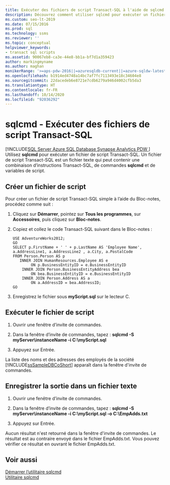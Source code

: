 ```yaml
---
title: Exécuter des fichiers de script Transact-SQL à l'aide de sqlcmd
description: Découvrez comment utiliser sqlcmd pour exécuter un fichier de script Transact-SQL. Ce fichier peut contenir des instructions Transact-SQL, des commandes sqlcmd et des variables de script.
ms.custom: seo-lt-2019
ms.date: 07/15/2016
ms.prod: sql
ms.technology: ssms
ms.reviewer: ''
ms.topic: conceptual
helpviewer_keywords:
- transact sql scripts
ms.assetid: 90067eb8-ca3e-44e8-bb1a-bf7d1a359423
author: markingmyname
ms.author: maghan
monikerRange: '>=aps-pdw-2016||=azuresqldb-current||=azure-sqldw-latest||>=sql-server-2016||=sqlallproducts-allversions||>=sql-server-linux-2017||=azuresqldb-mi-current'
ms.openlocfilehash: b1914ed4748a14bc7af7fc7113493e18c34604e8
ms.sourcegitcommit: 22dacedeb6e8721e7cdb6279a946d4002cfb5da3
ms.translationtype: HT
ms.contentlocale: fr-FR
ms.lasthandoff: 10/14/2020
ms.locfileid: "92036292"
---
```

# <a name="sqlcmd---run-transact-sql-script-files"></a>sqlcmd - Exécuter des fichiers de script Transact-SQL
[!INCLUDE[SQL Server Azure SQL Database Synapse Analytics PDW ](../../includes/applies-to-version/sql-asdb-asdbmi-asa-pdw.md)]
 Utilisez **sqlcmd** pour exécuter un fichier de script Transact-SQL. Un fichier de script Transact-SQL est un fichier texte qui peut contenir une combinaison d’instructions Transact-SQL, de commandes **sqlcmd** et de variables de script.  

## <a name="create-a-script-file"></a>Créer un fichier de script  
 Pour créer un fichier de script Transact-SQL simple à l’aide du Bloc-notes, procédez comme suit :  
  
1.  Cliquez sur **Démarrer**, pointez sur **Tous les programmes**, sur **Accessoires**, puis cliquez sur **Bloc-notes**.  
  
2.  Copiez et collez le code Transact-SQL suivant dans le Bloc-notes :  
  
    ```  
    USE AdventureWorks2012;  
    GO  
    SELECT p.FirstName + ' ' + p.LastName AS 'Employee Name',  
    a.AddressLine1, a.AddressLine2 , a.City, a.PostalCode   
    FROM Person.Person AS p   
       INNER JOIN HumanResources.Employee AS e   
            ON p.BusinessEntityID = e.BusinessEntityID  
        INNER JOIN Person.BusinessEntityAddress bea   
            ON bea.BusinessEntityID = e.BusinessEntityID  
        INNER JOIN Person.Address AS a   
            ON a.AddressID = bea.AddressID;  
    GO  
    ```  
  
3.  Enregistrez le fichier sous **myScript.sql** sur le lecteur C.  
  
## <a name="run-the-script-file"></a>Exécuter le fichier de script  
  
1.  Ouvrir une fenêtre d’invite de commandes.  
  
2.  Dans la fenêtre d’invite de commandes, tapez : **sqlcmd -S myServer\instanceName -i C:\myScript.sql**  
  
3.  Appuyez sur Entrée.  
  
 La liste des noms et des adresses des employés de la société [!INCLUDE[ssSampleDBCoShort](../../includes/sssampledbcoshort-md.md)] apparaît dans la fenêtre d'invite de commandes.  

## <a name="save-the-output-to-a-text-file"></a>Enregistrer la sortie dans un fichier texte
  
1.  Ouvrir une fenêtre d’invite de commandes.  
  
2.  Dans la fenêtre d’invite de commandes, tapez : **sqlcmd -S myServer\instanceName -i C:\myScript.sql -o C:\EmpAdds.txt**  
  
3.  Appuyez sur Entrée.  
  
 Aucun résultat n'est retourné dans la fenêtre d'invite de commandes. Le résultat est au contraire envoyé dans le fichier EmpAdds.txt. Vous pouvez vérifier ce résultat en ouvrant le fichier EmpAdds.txt.  
  
## <a name="see-also"></a>Voir aussi  
 [Démarrer l’utilitaire sqlcmd](./sqlcmd-start-the-utility.md)   
 [Utilitaire sqlcmd](../../tools/sqlcmd-utility.md)  
  
